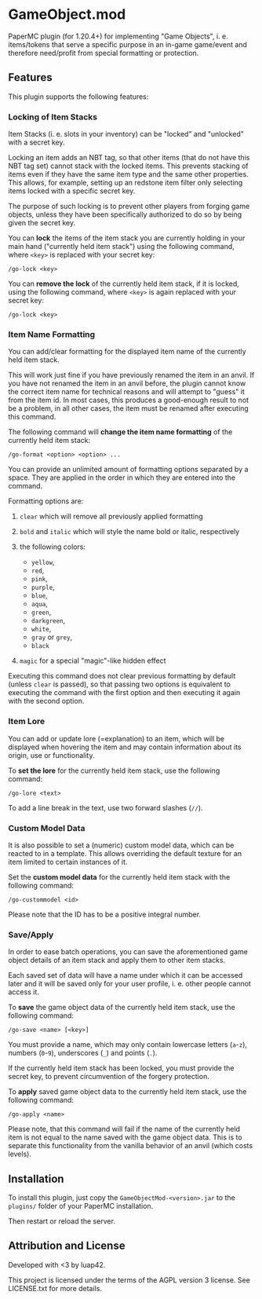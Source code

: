 # GameObject.mod

PaperMC plugin (for 1.20.4+) for implementing "Game Objects", i. e. items/tokens that serve a specific purpose in an in-game game/event and therefore need/profit  from special formatting or protection.

## Features

This plugin supports the following features:

### Locking of Item Stacks

Item Stacks (i. e. slots in your inventory) can be "locked" and "unlocked" with a secret key.

Locking an item adds an NBT tag, so that other items (that do not have this NBT tag set) cannot stack with the locked items. This prevents stacking of items even if they have the same item type and the same other properties. This allows, for example, setting up an redstone item filter only selecting items locked with a specific secret key. 

The purpose of such locking is to prevent other players from forging game objects, unless they have been specifically authorized to do so by being given the secret key.

You can **lock** the items of the item stack you are currently holding in your main hand ("currently held item stack") using the following command, where `<key>` is replaced with your secret key:

```
/go-lock <key>
```

You can **remove the lock** of the currently held item stack, if it is locked, using the following command, where `<key>` is again replaced with your secret key:

```
/go-lock <key>
```

### Item Name Formatting

You can add/clear formatting for the displayed item name of the currently held item stack.

This will work just fine if you have previously renamed the item in an anvil. If you have not renamed the item in an anvil before, the plugin cannot know the correct item name for technical reasons and will attempt to "guess" it from the item id. In most cases, this produces a good-enough result to not be a problem, in all other cases, the item must be renamed after executing this command.

The following command will **change the item name formatting** of the currently held item stack:

```
/go-format <option> <option> ...
```

You can provide an unlimited amount of formatting options separated by a space. They are applied in the order in which they are entered into the command.

Formatting options are:

1. `clear` which will remove all previously applied formatting

2. `bold` and `italic` which will style the name bold or italic, respectively

3. the following colors:

    - `yellow`,
    - `red`,
    - `pink`,
    - `purple`,
    - `blue`,
    - `aqua`,
    - `green`,
    - `darkgreen`,
    - `white`,
    - `gray` or `grey`,
    - `black`

4. `magic` for a special "magic"-like hidden effect

Executing this command does not clear previous formatting by default (unless `clear` is passed), so that passing two options is equivalent to executing the command with the first option and then executing it again with the second option.

### Item Lore

You can add or update lore (=explanation) to an item, which will be displayed when hovering the item and may contain information about its origin, use or functionality.

To **set the lore** for the currently held item stack, use the following command:

```
/go-lore <text>
```

To add a line break in the text, use two forward slashes (`//`).


### Custom Model Data

It is also possible to set a (numeric) custom model data, which can be reacted to in a template. This allows overriding the default texture for an item limited to certain instances of it.

Set the **custom model data** for the currently held item stack with the following command:

```
/go-custommodel <id>
```

Please note that the ID has to be a positive integral number.

### Save/Apply

In order to ease batch operations, you can save the aforementioned game object details of an item stack and apply them to other item stacks.

Each saved set of data will have a name under which it can be accessed later and it will be saved only for your user profile, i. e. other people cannot access it.

To **save** the game object data of the currently held item stack, use the following command:

```
/go-save <name> [<key>]
```

You must provide a name, which may only contain lowercase letters (`a`-`z`), numbers (`0`-`9`), underscores (`_`) and points (`.`).

If the currently held item stack has been locked, you must provide the secret key, to prevent circumvention of the forgery protection.

To **apply** saved game object data to the currently held item stack, use the following command:

```
/go-apply <name>
```

Please note, that this command will fail if the name of the currently held item is not equal to the name saved with the game object data. This is to separate this functionality from the vanilla behavior of an anvil (which costs levels).


## Installation

To install this plugin, just copy the `GameObjectMod-<version>.jar` to the `plugins/` folder of your PaperMC installation.

Then restart or reload the server.

## Attribution and License

Developed with <3 by luap42.

This project is licensed under the terms of the AGPL version 3 license. See LICENSE.txt for more details.
